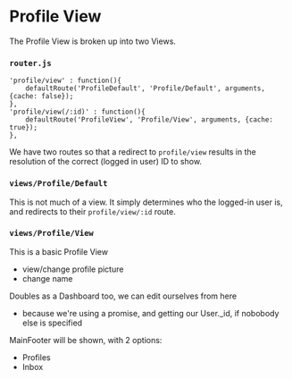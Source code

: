# Profile View

The Profile View is broken up into two Views. 

### `router.js`

    'profile/view' : function(){
        defaultRoute('ProfileDefault', 'Profile/Default', arguments, {cache: false});
    },
    'profile/view(/:id)' : function(){
        defaultRoute('ProfileView', 'Profile/View', arguments, {cache: true});
    },

We have two routes so that a redirect to `profile/view` results in the resolution of the correct (logged in user) ID to show.   

### `views/Profile/Default` 

This is not much of a view. It simply determines who the logged-in user is, and redirects to their `profile/view/:id` route. 

### `views/Profile/View` 

This is a basic Profile View
- view/change profile picture
- change name 

Doubles as a Dashboard too, we can edit ourselves from here
- because we're using a promise, and getting our User._id, if nobobody else is specified


MainFooter will be shown, with 2 options:
- Profiles
- Inbox
